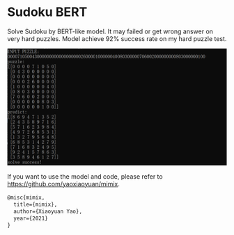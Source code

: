 # Sudoku BERT

Solve Sudoku by BERT-like model. It may failed or get wrong answer on very hard puzzles. Model achieve 92% success rate on my hard puzzle test.

![image](pic/screen.PNG)

If you want to use the model and code, please refer to https://github.com/yaoxiaoyuan/mimix.

```
@misc{mimix,
  title={mimix},
  author={Xiaoyuan Yao},
  year={2021}
}
```

